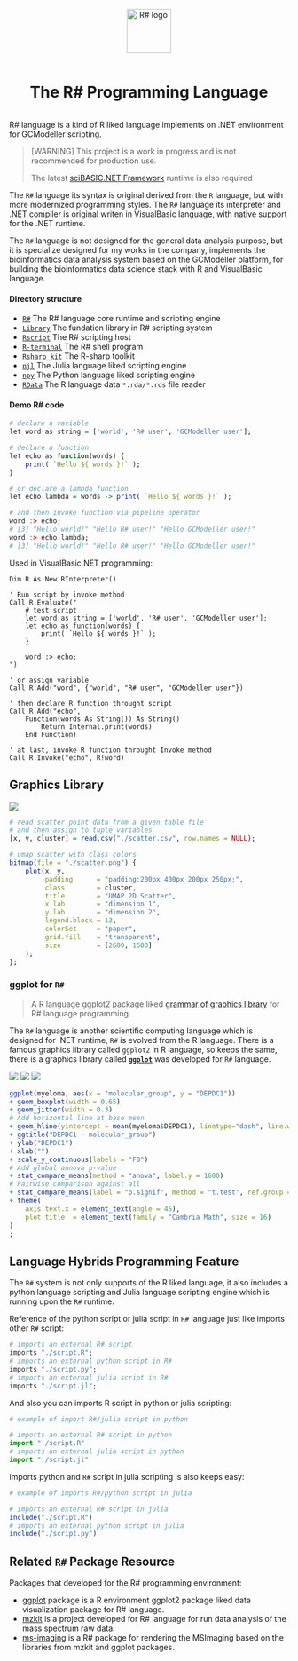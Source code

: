 <div align="center" style="display:grid;place-items:center;">
<p>
    <a href="http://www.clipartbest.com/clipart-di85MqodT" target="_blank"><img width="80" src="docs/images/R-sharp.png" alt="R# logo"></a>
</p>
<h1>The R# Programming Language</h1>

</div>

R# language is a kind of R liked language implements on .NET environment for GCModeller scripting.

> [WARNING] This project is a work in progress and is not recommended for production use.
>
> The latest [sciBASIC.NET Framework](https://github.com/xieguigang/sciBASIC) runtime is also required

The ``R#`` language its syntax is original derived from the ``R`` language, but with more modernized programming styles. The ``R#`` language its interpreter and .NET compiler is original writen in VisualBasic language, with native support for the .NET runtime.

The ``R#`` language is not designed for the general data analysis purpose, but it is specialize designed for my works in the company, implements the bioinformatics data analysis system based on the GCModeller platform, for building the bioinformatics data science stack with R and VisualBasic language.

#### Directory structure

+ [``R#``](./R#) The R# language core runtime and scripting engine
+ [``Library``](./Library) The fundation library in R# scripting system
+ [``Rscript``](./Rscript) The R# scripting host
+ [``R-terminal``](./studio/R-terminal) The R# shell program  
+ [``Rsharp_kit``](./studio/Rsharp_kit) The R-sharp toolkit
+ [``njl``](./studio/njl) The Julia language liked scripting engine
+ [``npy``](./studio/npy) The Python language liked scripting engine
+ [``RData``](./studio/RData) The R language data ``*.rda/*.rds`` file reader

#### Demo R# code

```R
# declare a variable
let word as string = ['world', 'R# user', 'GCModeller user'];

# declare a function
let echo as function(words) {
    print( `Hello ${ words }!` );
}

# or declare a lambda function
let echo.lambda = words -> print( `Hello ${ words }!` );

# and then invoke function via pipeline operator
word :> echo;
# [3] "Hello world!" "Hello R# user!" "Hello GCModeller user!"
word :> echo.lambda;
# [3] "Hello world!" "Hello R# user!" "Hello GCModeller user!"
```

Used in VisualBasic.NET programming:

```vbnet
Dim R As New RInterpreter()

' Run script by invoke method
Call R.Evaluate("
    # test script
    let word as string = ['world', 'R# user', 'GCModeller user'];
    let echo as function(words) {
        print( `Hello ${ words }!` );
    }

    word :> echo;
")

' or assign variable
Call R.Add("word", {"world", "R# user", "GCModeller user"})

' then declare R function throught script
Call R.Add("echo", 
    Function(words As String()) As String()
        Return Internal.print(words)
    End Function)

' at last, invoke R function throught Invoke method
Call R.Invoke("echo", R!word)
```

## Graphics Library

![](./docs/demo/scatter/scatter.png)

```r
# read scatter point data from a given table file
# and then assign to tuple variables
[x, y, cluster] = read.csv("./scatter.csv", row.names = NULL);

# umap scatter with class colors
bitmap(file = "./scatter.png") {
	plot(x, y,
		 padding      = "padding:200px 400px 200px 250px;",
		 class        = cluster,
		 title        = "UMAP 2D Scatter",
		 x.lab        = "dimension 1",
		 y.lab        = "dimension 2",
		 legend.block = 13,
		 colorSet     = "paper", 
		 grid.fill    = "transparent",
		 size         = [2600, 1600]
	);
};
```

### ggplot for ``R#``

> A R language ggplot2 package liked [grammar of graphics library](https://github.com/rsharp-lang/ggplot) for R# language programming.

The ``R#`` language is another scientific computing language which is designed for .NET runtime, ``R#`` is evolved from the R language. There is a famous graphics library called ``ggplot2`` in R language, so keeps the same, there is a graphics library called **[``ggplot``](https://github.com/rsharp-lang/ggplot)** was developed for ``R#`` language.

![](docs/images/myeloma_violin.png)
![](docs/images/myeloma_box.png)
![](docs/images/myeloma_bar.png)

```r
ggplot(myeloma, aes(x = "molecular_group", y = "DEPDC1"))
+ geom_boxplot(width = 0.65)
+ geom_jitter(width = 0.3)
# Add horizontal line at base mean 
+ geom_hline(yintercept = mean(myeloma$DEPDC1), linetype="dash", line.width = 6, color = "red")
+ ggtitle("DEPDC1 ~ molecular_group")
+ ylab("DEPDC1")
+ xlab("")
+ scale_y_continuous(labels = "F0")
# Add global annova p-value 
+ stat_compare_means(method = "anova", label.y = 1600) 
# Pairwise comparison against all
+ stat_compare_means(label = "p.signif", method = "t.test", ref.group = ".all.", hide.ns = TRUE)
+ theme(
	axis.text.x = element_text(angle = 45), 
	plot.title  = element_text(family = "Cambria Math", size = 16)
)
;
```

## Language Hybrids Programming Feature

The ``R#`` system is not only supports of the R liked language, it also includes a python language scripting and Julia language scripting engine which is running upon the ``R#`` runtime.

Reference of the python script or julia script in ``R#`` language just like imports other ``R#`` script:

```r
# imports an external R# script
imports "./script.R";
# imports an external python script in R#
imports "./script.py";
# imports an external julia script in R#
imports "./script.jl";
```

And also you can imports R script in python or julia scripting:

```py
# example of import R#/julia script in python

# imports an external R# script in python
import "./script.R"
# imports an external julia script in python
import "./script.jl"
```

imports python and ``R#`` script in julia scripting is also keeps easy:

```julia
# example of imports R#/python script in julia

# imports an external R# script in julia
include("./script.R")
# imports an external python script in julia
include("./script.py")
```

## Related ``R#`` Package Resource

Packages that developed for the R# programming environment:

+ [ggplot](https://github.com/rsharp-lang/ggplot) package is a R environment ggplot2 package liked data visualization package for R# language.  
+ [mzkit](https://github.com/xieguigang/mzkit) is a project developed for R# language for run data analysis of the mass spectrum raw data.
+ [ms-imaging](https://github.com/xieguigang/ms-imaging) is a R# package for rendering the MSImaging based on the libraries from mzkit and ggplot packages.

